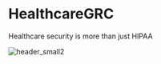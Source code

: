 # HealthcareGRC

Healthcare security is more than just HIPAA


![header_small2](https://user-images.githubusercontent.com/68176408/220494653-7a43bf6c-90b6-46a4-b983-44cf39c8cdc3.png)


